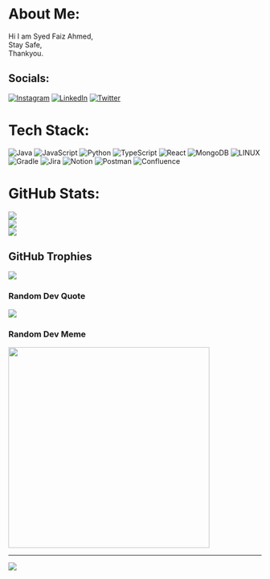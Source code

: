 # About Me:
Hi I am Syed Faiz Ahmed,<br>Stay Safe,<br>Thankyou.


## Socials:
[![Instagram](https://img.shields.io/badge/Instagram-%23E4405F.svg?logo=Instagram&logoColor=white)](https://instagram.com/farzi_dev) [![LinkedIn](https://img.shields.io/badge/LinkedIn-%230077B5.svg?logo=linkedin&logoColor=white)](https://linkedin.com/in/sfaizwork) [![Twitter](https://img.shields.io/badge/Twitter-%231DA1F2.svg?logo=Twitter&logoColor=white)](https://twitter.com/farzi_dev) 

# Tech Stack:
![Java](https://img.shields.io/badge/java-%23ED8B00.svg?style=plastic&logo=java&logoColor=white) ![JavaScript](https://img.shields.io/badge/javascript-%23323330.svg?style=plastic&logo=javascript&logoColor=%23F7DF1E) ![Python](https://img.shields.io/badge/python-3670A0?style=plastic&logo=python&logoColor=ffdd54) ![TypeScript](https://img.shields.io/badge/typescript-%23007ACC.svg?style=plastic&logo=typescript&logoColor=white) ![React](https://img.shields.io/badge/react-%2320232a.svg?style=plastic&logo=react&logoColor=%2361DAFB) ![MongoDB](https://img.shields.io/badge/MongoDB-%234ea94b.svg?style=plastic&logo=mongodb&logoColor=white) ![LINUX](https://img.shields.io/badge/Linux-FCC624?style=plastic&logo=linux&logoColor=black) ![Gradle](https://img.shields.io/badge/Gradle-02303A.svg?style=plastic&logo=Gradle&logoColor=white) ![Jira](https://img.shields.io/badge/jira-%230A0FFF.svg?style=plastic&logo=jira&logoColor=white) ![Notion](https://img.shields.io/badge/Notion-%23000000.svg?style=plastic&logo=notion&logoColor=white) ![Postman](https://img.shields.io/badge/Postman-FF6C37?style=plastic&logo=postman&logoColor=white) ![Confluence](https://img.shields.io/badge/confluence-%23172BF4.svg?style=plastic&logo=confluence&logoColor=white)
# GitHub Stats:
![](https://github-readme-stats.vercel.app/api?username=FaizAhmedFaiz&theme=default&hide_border=false&include_all_commits=true&count_private=true)<br/>
![](https://github-readme-streak-stats.herokuapp.com/?user=FaizAhmedFaiz&theme=default&hide_border=false)<br/>
![](https://github-readme-stats.vercel.app/api/top-langs/?username=FaizAhmedFaiz&theme=default&hide_border=false&include_all_commits=true&count_private=true&layout=compact)

## GitHub Trophies
![](https://github-profile-trophy.vercel.app/?username=FaizAhmedFaiz&theme=flat&no-frame=false&no-bg=false&margin-w=4)

### Random Dev Quote
![](https://quotes-github-readme.vercel.app/api?type=vetical&theme=dark)

### Random Dev Meme
<img src='https://randommeme-five.vercel.app/' style="height: 400px;"/>

---
[![](https://visitcount.itsvg.in/api?id=FaizAhmedFaiz&icon=8&color=3)](https://visitcount.itsvg.in)
